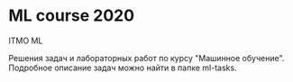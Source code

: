 # ML course 2020
ITMO ML

Решения задач и лабораторных работ по курсу "Машинное обучение". Подробное описание задач можно найти в папке ml-tasks.
